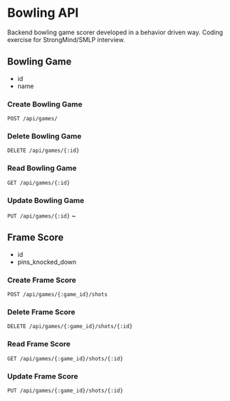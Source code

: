 # Bowling API

Backend bowling game scorer developed in a behavior driven way. Coding exercise for StrongMind/SMLP interview.

## Bowling Game

- id
- name

### Create Bowling Game

`POST /api/games/`

### Delete Bowling Game

`DELETE /api/games/{:id}`

### Read Bowling Game

`GET /api/games/{:id}`

### Update Bowling Game

`PUT /api/games/{:id}`
~

## Frame Score

- id
- pins_knocked_down

### Create Frame Score

`POST /api/games/{:game_id}/shots`

### Delete Frame Score

`DELETE /api/games/{:game_id}/shots/{:id}`

### Read Frame Score

`GET /api/games/{:game_id}/shots/{:id}`

### Update Frame Score

`PUT /api/games/{:game_id}/shots/{:id}`
